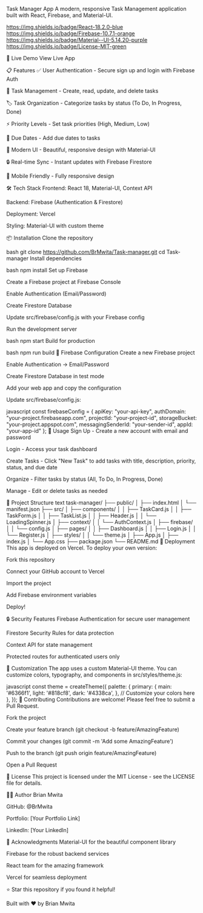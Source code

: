 Task Manager App
A modern, responsive Task Management application built with React, Firebase, and Material-UI.

https://img.shields.io/badge/React-18.2.0-blue https://img.shields.io/badge/Firebase-10.7.1-orange https://img.shields.io/badge/Material--UI-5.14.20-purple https://img.shields.io/badge/License-MIT-green

🚀 Live Demo
View Live App <!-- Update with your actual Vercel URL -->

📋 Features
✅ User Authentication - Secure sign up and login with Firebase Auth

📝 Task Management - Create, read, update, and delete tasks

🏷️ Task Organization - Categorize tasks by status (To Do, In Progress, Done)

⚡ Priority Levels - Set task priorities (High, Medium, Low)

📅 Due Dates - Add due dates to tasks

🎨 Modern UI - Beautiful, responsive design with Material-UI

🔒 Real-time Sync - Instant updates with Firebase Firestore

📱 Mobile Friendly - Fully responsive design

🛠️ Tech Stack
Frontend: React 18, Material-UI, Context API

Backend: Firebase (Authentication & Firestore)

Deployment: Vercel

Styling: Material-UI with custom theme

📦 Installation
Clone the repository

bash
git clone https://github.com/BrMwita/Task-manager.git
cd Task-manager
Install dependencies

bash
npm install
Set up Firebase

Create a Firebase project at Firebase Console

Enable Authentication (Email/Password)

Create Firestore Database

Update src/firebase/config.js with your Firebase config

Run the development server

bash
npm start
Build for production

bash
npm run build
🔧 Firebase Configuration
Create a new Firebase project

Enable Authentication → Email/Password

Create Firestore Database in test mode

Add your web app and copy the configuration

Update src/firebase/config.js:

javascript
const firebaseConfig = {
  apiKey: "your-api-key",
  authDomain: "your-project.firebaseapp.com",
  projectId: "your-project-id",
  storageBucket: "your-project.appspot.com",
  messagingSenderId: "your-sender-id",
  appId: "your-app-id"
};
🎯 Usage
Sign Up - Create a new account with email and password

Login - Access your task dashboard

Create Tasks - Click "New Task" to add tasks with title, description, priority, status, and due date

Organize - Filter tasks by status (All, To Do, In Progress, Done)

Manage - Edit or delete tasks as needed

📁 Project Structure
text
task-manager/
├── public/
│   ├── index.html
│   └── manifest.json
├── src/
│   ├── components/
│   │   ├── TaskCard.js
│   │   ├── TaskForm.js
│   │   ├── TaskList.js
│   │   ├── Header.js
│   │   └── LoadingSpinner.js
│   ├── context/
│   │   └── AuthContext.js
│   ├── firebase/
│   │   └── config.js
│   ├── pages/
│   │   ├── Dashboard.js
│   │   ├── Login.js
│   │   └── Register.js
│   ├── styles/
│   │   └── theme.js
│   ├── App.js
│   ├── index.js
│   └── App.css
├── package.json
└── README.md
🚀 Deployment
This app is deployed on Vercel. To deploy your own version:

Fork this repository

Connect your GitHub account to Vercel

Import the project

Add Firebase environment variables

Deploy!

🔒 Security Features
Firebase Authentication for secure user management

Firestore Security Rules for data protection

Context API for state management

Protected routes for authenticated users only

🎨 Customization
The app uses a custom Material-UI theme. You can customize colors, typography, and components in src/styles/theme.js:

javascript
const theme = createTheme({
  palette: {
    primary: {
      main: '#6366f1',
      light: '#818cf8',
      dark: '#4338ca',
    },
    // Customize your colors here
  },
});
🤝 Contributing
Contributions are welcome! Please feel free to submit a Pull Request.

Fork the project

Create your feature branch (git checkout -b feature/AmazingFeature)

Commit your changes (git commit -m 'Add some AmazingFeature')

Push to the branch (git push origin feature/AmazingFeature)

Open a Pull Request

📝 License
This project is licensed under the MIT License - see the LICENSE file for details.

👨‍💻 Author
Brian Mwita

GitHub: @BrMwita

Portfolio: [Your Portfolio Link] <!-- Add your portfolio link if you have one -->

LinkedIn: [Your LinkedIn] <!-- Add your LinkedIn if you have one -->

🙏 Acknowledgments
Material-UI for the beautiful component library

Firebase for the robust backend services

React team for the amazing framework

Vercel for seamless deployment

⭐ Star this repository if you found it helpful!

Built with ❤️ by Brian Mwita